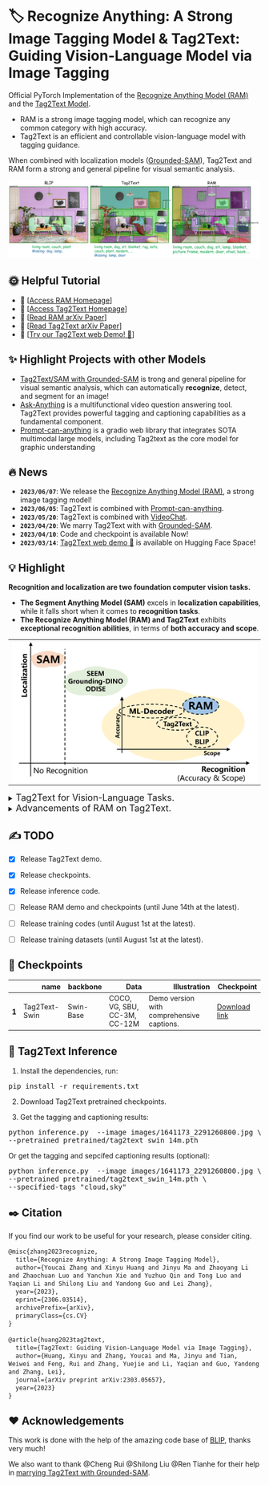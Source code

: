 # :label: Recognize Anything: A Strong Image Tagging Model & Tag2Text: Guiding Vision-Language Model via Image Tagging

Official PyTorch Implementation of the <a href="https://recognize-anything.github.io/">Recognize Anything Model (RAM)</a> and the <a href="https://tag2text.github.io/">Tag2Text Model</a>.

- RAM is a strong image tagging model, which can recognize any common category with high accuracy.
- Tag2Text is an efficient and controllable vision-language model with tagging guidance.


When combined with localization models ([Grounded-SAM](https://github.com/IDEA-Research/Grounded-Segment-Anything)), Tag2Text and RAM form a strong and general pipeline for visual semantic analysis.

![](./images/ram_grounded_sam.jpg)

## :sun_with_face: Helpful Tutorial


- :apple:  [[Access RAM Homepage](https://recognize-anything.github.io/)]
- :grapes: [[Access Tag2Text Homepage](https://tag2text.github.io/)]
- :sunflower:  [[Read RAM arXiv Paper](https://arxiv.org/abs/2306.03514)]
- :rose: [[Read Tag2Text arXiv Paper](https://arxiv.org/abs/2303.05657)]
- :mushroom: [[Try our Tag2Text web Demo! 🤗](https://huggingface.co/spaces/xinyu1205/Tag2Text)]

## :sparkles: Highlight Projects with other Models
- [Tag2Text/SAM with Grounded-SAM](https://github.com/IDEA-Research/Grounded-Segment-Anything) is trong and general pipeline for visual semantic analysis, which can automatically **recognize**, detect, and segment for an image!
- [Ask-Anything](https://github.com/OpenGVLab/Ask-Anything) is a multifunctional video question answering tool. Tag2Text provides powerful tagging and captioning capabilities as a fundamental component.
- [Prompt-can-anything](https://github.com/positive666/Prompt-Can-Anything) is a gradio web library that integrates SOTA multimodal large models, including Tag2text as the core model for graphic understanding


## :fire: News

- **`2023/06/07`**: We release the [Recognize Anything Model (RAM)](https://recognize-anything.github.io/), a strong image tagging model!
- **`2023/06/05`**: Tag2Text is combined with [Prompt-can-anything](https://github.com/OpenGVLab/Ask-Anything).
- **`2023/05/20`**: Tag2Text is combined with [VideoChat](https://github.com/OpenGVLab/Ask-Anything).
- **`2023/04/20`**: We marry Tag2Text with with [Grounded-SAM](https://github.com/IDEA-Research/Grounded-Segment-Anything).
- **`2023/04/10`**: Code and checkpoint is available Now!
- **`2023/03/14`**: [Tag2Text web demo 🤗](https://huggingface.co/spaces/xinyu1205/Tag2Text) is available on Hugging Face Space! 


## :bulb: Highlight
**Recognition and localization are two foundation computer vision tasks.**
- **The Segment Anything Model (SAM)** excels in **localization capabilities**, while it falls short when it comes to **recognition tasks**.
- **The Recognize Anything Model (RAM) and Tag2Text** exhibits **exceptional recognition abilities**, in terms of **both accuracy and scope**.

<p align="center">
 <table class="tg">
  <tr>
    <td class="tg-c3ow"><img src="images/localization_and_recognition.jpg" align="center" width="800" ></td>
  </tr>
</table>
</p>



<details close>
<summary><font size="4">
Tag2Text for Vision-Language Tasks.
</font></summary>

- **Tagging.** Without manual annotations, Tag2Text achieves **superior** image tag recognition ability of [**3,429**](./data/tag_list.txt) commonly human-used categories.
- **Efficient.** Tagging guidance effectively enhances the performance of vision-language models on both **generation-based** and **alignment-based** tasks.
- **Controllable.** Tag2Text permits users to input **desired tags**, providing the flexibility in composing corresponding texts based on the input tags.


<p align="center">
 <table class="tg">
  <tr>
    <td class="tg-c3ow"><img src="images/tag2text_framework.png" align="center" width="800" ></td>
  </tr>
</table>
</p>
</details>


<details close>
<summary><font size="4">
Advancements of RAM on Tag2Text.
</font></summary>

- **Accuracy.** RAM utilizes a data engine to generate additional annotations and clean incorrect ones, resulting higher accuracy compared to Tag2Text.
- **Scope.** Tag2Text recognizes 3,400+ fixed tags. RAM upgrades the number to 6,400+, covering more valuable categories. With open-set capability, RAM is feasible to recognize any common category.


</details>




## :writing_hand: TODO 

- [x] Release Tag2Text demo.
- [x] Release checkpoints.
- [x] Release inference code.
- [ ] Release RAM demo and checkpoints (until June 14th at the latest).
- [ ] Release training codes (until August 1st at the latest).
- [ ] Release training datasets (until August 1st at the latest).



## :toolbox: Checkpoints

<!-- insert a table -->
<table>
  <thead>
    <tr style="text-align: right;">
      <th></th>
      <th>name</th>
      <th>backbone</th>
      <th>Data</th>
      <th>Illustration</th>
      <th>Checkpoint</th>
    </tr>
  </thead>
  <tbody>
    <tr>
      <th>1</th>
      <td>Tag2Text-Swin</td>
      <td>Swin-Base</td>
      <td>COCO, VG, SBU, CC-3M, CC-12M</td>
      <td>Demo version with comprehensive captions.</td>
      <td><a href="https://huggingface.co/spaces/xinyu1205/Tag2Text/blob/main/tag2text_swin_14m.pth">Download  link</a></td>
    </tr>
  </tbody>
</table>


## :running: Tag2Text Inference

1. Install the dependencies, run:

<pre/>pip install -r requirements.txt</pre> 

2. Download Tag2Text pretrained checkpoints.

3. Get the tagging and captioning results:
<pre/>
python inference.py  --image images/1641173_2291260800.jpg \
--pretrained pretrained/tag2text_swin_14m.pth
</pre>
Or get the tagging and sepcifed captioning results (optional):
<pre/>python inference.py  --image images/1641173_2291260800.jpg \
--pretrained pretrained/tag2text_swin_14m.pth \
--specified-tags "cloud,sky"</pre>


## :black_nib: Citation
If you find our work to be useful for your research, please consider citing.

```
@misc{zhang2023recognize,
  title={Recognize Anything: A Strong Image Tagging Model}, 
  author={Youcai Zhang and Xinyu Huang and Jinyu Ma and Zhaoyang Li and Zhaochuan Luo and Yanchun Xie and Yuzhuo Qin and Tong Luo and Yaqian Li and Shilong Liu and Yandong Guo and Lei Zhang},
  year={2023},
  eprint={2306.03514},
  archivePrefix={arXiv},
  primaryClass={cs.CV}
}

@article{huang2023tag2text,
  title={Tag2Text: Guiding Vision-Language Model via Image Tagging},
  author={Huang, Xinyu and Zhang, Youcai and Ma, Jinyu and Tian, Weiwei and Feng, Rui and Zhang, Yuejie and Li, Yaqian and Guo, Yandong and Zhang, Lei},
  journal={arXiv preprint arXiv:2303.05657},
  year={2023}
}
```

## :hearts: Acknowledgements
This work is done with the help of the amazing code base of [BLIP](https://github.com/salesforce/BLIP), thanks very much!

We also want to thank @Cheng Rui @Shilong Liu @Ren Tianhe for their help in [marrying Tag2Text with Grounded-SAM](https://github.com/IDEA-Research/Grounded-Segment-Anything).







